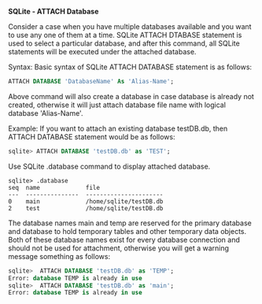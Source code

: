 **SQLite - ATTACH Database**

Consider a case when you have multiple databases available and you want to use any one of them at a time. SQLite ATTACH DTABASE statement is used to select a particular database, and after this command, all SQLite statements will be executed under the attached database.

Syntax:
Basic syntax of SQLite ATTACH DATABASE statement is as follows:
```sql
ATTACH DATABASE 'DatabaseName' As 'Alias-Name';
```

Above command will also create a database in case database is already not created, otherwise it will just attach database file name with logical database 'Alias-Name'.

Example:
If you want to attach an existing database testDB.db, then ATTACH DATABASE statement would be as follows:
```sql
sqlite> ATTACH DATABASE 'testDB.db' as 'TEST';
```

Use SQLite .database command to display attached database.
```
sqlite> .database
seq  name             file
---  ---------------  ----------------------
0    main             /home/sqlite/testDB.db
2    test             /home/sqlite/testDB.db
```

The database names main and temp are reserved for the primary database and database to hold temporary tables and other temporary data objects. Both of these database names exist for every database connection and should not be used for attachment, otherwise you will get a warning message something as follows:
```sql
sqlite>  ATTACH DATABASE 'testDB.db' as 'TEMP';
Error: database TEMP is already in use
sqlite>  ATTACH DATABASE 'testDB.db' as 'main';
Error: database TEMP is already in use
```
